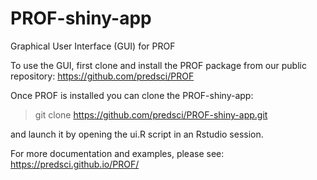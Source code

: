 # PROF-shiny-app
 Graphical User Interface (GUI) for PROF
 
 To use the GUI, first clone and install the PROF package from our public repository: https://github.com/predsci/PROF
 
 Once PROF is installed you can clone the PROF-shiny-app:
 
 > git clone https://github.com/predsci/PROF-shiny-app.git
 
 and launch it by opening the ui.R script in an Rstudio session.
 
 For more documentation and examples, please see: https://predsci.github.io/PROF/
 
 
 
 
